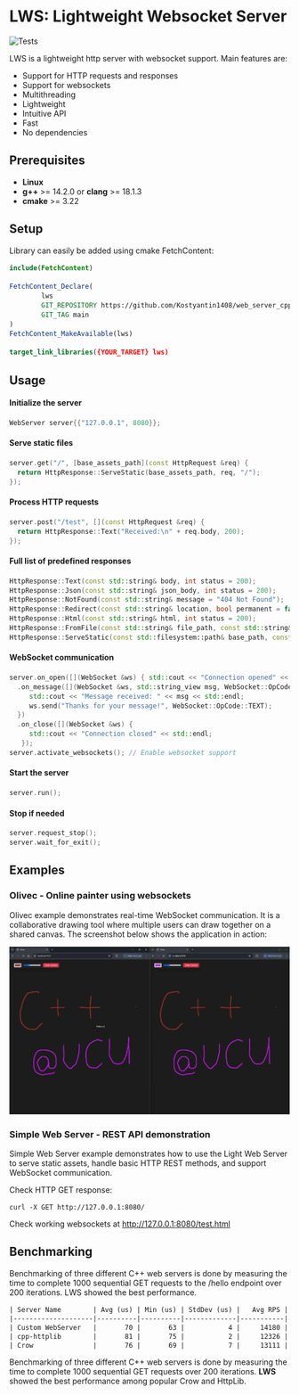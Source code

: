 # **LWS: Lightweight Websocket Server**

![Tests](https://github.com/Kostyantin1408/web_server_cpp/actions/workflows/ci.yml/badge.svg)

LWS is a lightweight http server with websocket support. Main features are:
- Support for HTTP requests and responses
- Support for websockets
- Multithreading
- Lightweight
- Intuitive API
- Fast
- No dependencies

## Prerequisites
- **Linux**
- **g++** >= 14.2.0 or **clang** >= 18.1.3
- **cmake** >= 3.22

## Setup

Library can easily be added using cmake FetchContent:

```cmake
include(FetchContent)

FetchContent_Declare(
        lws
        GIT_REPOSITORY https://github.com/Kostyantin1408/web_server_cpp.git
        GIT_TAG main
)
FetchContent_MakeAvailable(lws)

target_link_libraries({YOUR_TARGET} lws)
```

## Usage

#### Initialize the server
```c++
WebServer server{{"127.0.0.1", 8080}};
```
#### Serve static files
```c++
server.get("/", [base_assets_path](const HttpRequest &req) {
  return HttpResponse::ServeStatic(base_assets_path, req, "/");
});
```
#### Process HTTP requests
```c++
server.post("/test", [](const HttpRequest &req) {
  return HttpResponse::Text("Received:\n" + req.body, 200);
});
```
#### Full list of predefined responses
```c++
HttpResponse::Text(const std::string& body, int status = 200);
HttpResponse::Json(const std::string& json_body, int status = 200);
HttpResponse::NotFound(const std::string& message = "404 Not Found");
HttpResponse::Redirect(const std::string& location, bool permanent = false);
HttpResponse::Html(const std::string& html, int status = 200);
HttpResponse::FromFile(const std::string& file_path, const std::string& content_type = "application/octet-stream");
HttpResponse::ServeStatic(const std::filesystem::path& base_path, const HttpRequest& req, const std::string& route_prefix = "/");
```

#### WebSocket communication
```c++
server.on_open([](WebSocket &ws) { std::cout << "Connection opened" << std::endl; })
  .on_message([](WebSocket &ws, std::string_view msg, WebSocket::OpCode opCode) {
     std::cout << "Message received: " << msg << std::endl;
     ws.send("Thanks for your message!", WebSocket::OpCode::TEXT);
  })
  .on_close([](WebSocket &ws) {
     std::cout << "Connection closed" << std::endl;
   });
server.activate_websockets(); // Enable websocket support
```

#### Start the server
```c++
server.run();
```

#### Stop if needed
```c++
server.request_stop();
server.wait_for_exit();
```

## Examples

### Olivec - Online painter using websockets

Olivec example demonstrates real-time WebSocket communication.
It is a collaborative drawing tool where multiple users can draw together on a shared canvas. The screenshot below shows the application in action:

![olivec.png](assets/olivec.png)

### Simple Web Server - REST API demonstration
Simple Web Server example demonstrates how to use the Light Web Server to serve static assets, handle basic HTTP REST methods, and support WebSocket communication.

Check HTTP GET response:
```shell
curl -X GET http://127.0.0.1:8080/
```

Check working websockets at http://127.0.0.1:8080/test.html

## Benchmarking
Benchmarking of three different C++ web servers is done by measuring the time to complete 1000 sequential GET requests to the /hello endpoint over 200 iterations. LWS showed the best performance.
```text
| Server Name        | Avg (us) | Min (us) | StdDev (us) |   Avg RPS |
|--------------------|----------|----------|-------------|-----------|
| Custom WebServer   |       70 |       63 |           4 |     14180 |
| cpp-httplib        |       81 |       75 |           2 |     12326 |
| Crow               |       76 |       69 |           7 |     13111 |
```

Benchmarking of three different C++ web servers is done by measuring the time to complete 1000 sequential GET requests over 200 iterations. **LWS** showed the best performance among popular Crow and HttpLib.

